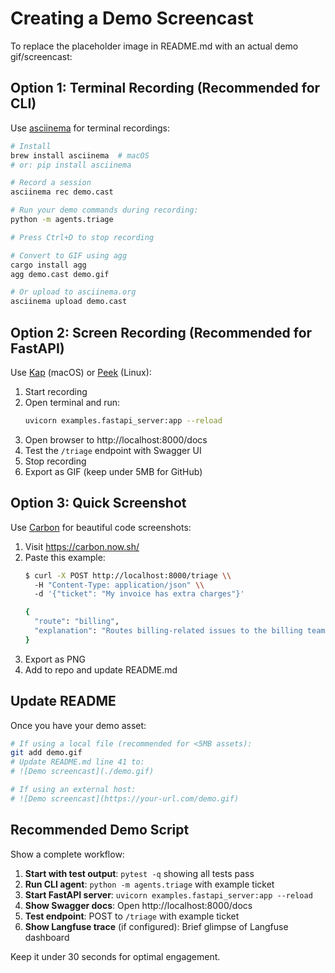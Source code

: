 # Creating a Demo Screencast

To replace the placeholder image in README.md with an actual demo gif/screencast:

## Option 1: Terminal Recording (Recommended for CLI)

Use [asciinema](https://asciinema.org/) for terminal recordings:

```bash
# Install
brew install asciinema  # macOS
# or: pip install asciinema

# Record a session
asciinema rec demo.cast

# Run your demo commands during recording:
python -m agents.triage

# Press Ctrl+D to stop recording

# Convert to GIF using agg
cargo install agg
agg demo.cast demo.gif

# Or upload to asciinema.org
asciinema upload demo.cast
```

## Option 2: Screen Recording (Recommended for FastAPI)

Use [Kap](https://getkap.co/) (macOS) or [Peek](https://github.com/phw/peek) (Linux):

1. Start recording
2. Open terminal and run:
   ```bash
   uvicorn examples.fastapi_server:app --reload
   ```
3. Open browser to http://localhost:8000/docs
4. Test the `/triage` endpoint with Swagger UI
5. Stop recording
6. Export as GIF (keep under 5MB for GitHub)

## Option 3: Quick Screenshot

Use [Carbon](https://carbon.now.sh/) for beautiful code screenshots:

1. Visit https://carbon.now.sh/
2. Paste this example:
   ```bash
   $ curl -X POST http://localhost:8000/triage \\
     -H "Content-Type: application/json" \\
     -d '{"ticket": "My invoice has extra charges"}'

   {
     "route": "billing",
     "explanation": "Routes billing-related issues to the billing team"
   }
   ```
3. Export as PNG
4. Add to repo and update README.md

## Update README

Once you have your demo asset:

```bash
# If using a local file (recommended for <5MB assets):
git add demo.gif
# Update README.md line 41 to:
# ![Demo screencast](./demo.gif)

# If using an external host:
# ![Demo screencast](https://your-url.com/demo.gif)
```

## Recommended Demo Script

Show a complete workflow:

1. **Start with test output**: `pytest -q` showing all tests pass
2. **Run CLI agent**: `python -m agents.triage` with example ticket
3. **Start FastAPI server**: `uvicorn examples.fastapi_server:app --reload`
4. **Show Swagger docs**: Open http://localhost:8000/docs
5. **Test endpoint**: POST to `/triage` with example ticket
6. **Show Langfuse trace** (if configured): Brief glimpse of Langfuse dashboard

Keep it under 30 seconds for optimal engagement.
